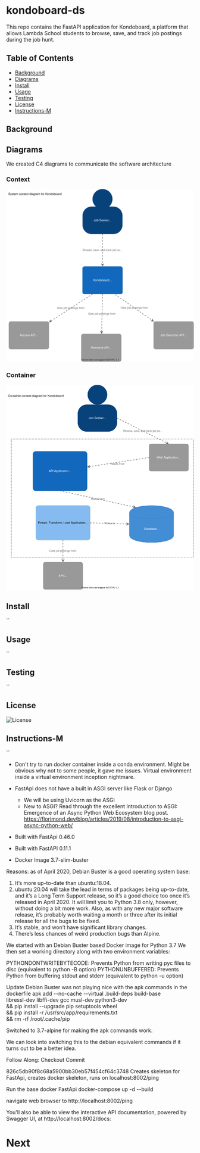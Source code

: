 # kondoboard-ds

This repo contains the FastAPI application for Kondoboard, a platform that allows Lambda School students to browse, save, and track job postings during the job hunt. 

## Table of Contents
- [Background](#background)
- [Diagrams](#diagrams)
- [Install](#install) 
- [Usage](#usage)
- [Testing](#testing)
- [License](#license)
- [Instructions-M](#instructions-m)


## Background

## Diagrams
We created C4 diagrams to communicate the software architecture

### Context
![Context](./diagrams/kondo_context.svg)
### Container
![Container](./diagrams/kondo_container.svg)

## Install
``

## Usage
``

## Testing
``

## License
![License](./LICENSE)

## Instructions-M
``

- Don't try to run docker container inside a conda environment. Might be obvious why not to some people, it gave me issues. Virtual environment inside a virtual environment inception nightmare. 

- FastApi does not have a built in ASGI server like Flask or Django
    - We will be using Uvicorn as the ASGI 
    - New to ASGI? Read through the excellent Introduction to ASGI: Emergence of an Async Python Web Ecosystem blog post. https://florimond.dev/blog/articles/2019/08/introduction-to-asgi-async-python-web/

- Built with FastApi 0.46.0
- Built with FastAPI 0.11.1

- Docker Image 3.7-slim-buster 

Reasons:
as of April 2020, Debian Buster is a good operating system base:

1. It’s more up-to-date than ubuntu:18.04.
2. ubuntu:20.04 will take the lead in terms of packages being up-to-date, and it’s a Long Term Support release, so it’s a good choice too once it’s released in April 2020. It will limit you to Python 3.8 only, however, without doing a bit more work. Also, as with any new major software release, it’s probably worth waiting a month or three after its initial release for all the bugs to be fixed.
3. It’s stable, and won’t have significant library changes.
4. There’s less chances of weird production bugs than Alpine.



We started with an Debian Buster based Docker image for Python 3.7 We then set a working directory along with two environment variables:


PYTHONDONTWRITEBYTECODE: Prevents Python from writing pyc files to disc (equivalent to python -B option)
PYTHONUNBUFFERED: Prevents Python from buffering stdout and stderr (equivalent to python -u option)


Update Debian Buster was not playing nice with the apk commands in the dockerfile 
apk add --no-cache --virtual .build-deps build-base \
        libressl-dev libffi-dev gcc musl-dev python3-dev \
    && pip install --upgrade pip setuptools wheel \
    && pip install -r /usr/src/app/requirements.txt \
    && rm -rf /root/.cache/pip

Switched to 3.7-alpine for making the apk commands work. 

We can look into switching this to the debian equivalent commands if it turns out to be a better idea. 


Follow Along: 
Checkout Commit


826c5db90f8c68a5900bb30eb57f454cf64c3748
Creates skeleton for FastApi, creates docker skeleton, runs on localhost:8002/ping


Run the base docker FastApi 
docker-compose up -d --build


navigate web browser to 
http://localhost:8002/ping


You'll also be able to view the interactive API documentation, powered by Swagger UI, at http://localhost:8002/docs:

# Next 

